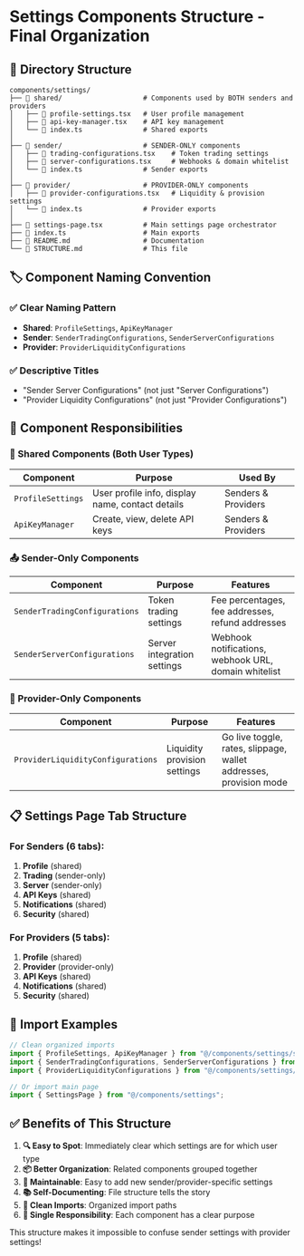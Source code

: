 # Settings Components Structure - Final Organization

## 📁 Directory Structure

```
components/settings/
├── 📁 shared/                    # Components used by BOTH senders and providers
│   ├── 📄 profile-settings.tsx   # User profile management
│   ├── 📄 api-key-manager.tsx    # API key management
│   └── 📄 index.ts               # Shared exports
│
├── 📁 sender/                    # SENDER-ONLY components
│   ├── 📄 trading-configurations.tsx    # Token trading settings
│   ├── 📄 server-configurations.tsx     # Webhooks & domain whitelist
│   └── 📄 index.ts               # Sender exports
│
├── 📁 provider/                  # PROVIDER-ONLY components
│   ├── 📄 provider-configurations.tsx   # Liquidity & provision settings
│   └── 📄 index.ts               # Provider exports
│
├── 📄 settings-page.tsx          # Main settings page orchestrator
├── 📄 index.ts                   # Main exports
├── 📄 README.md                  # Documentation
└── 📄 STRUCTURE.md               # This file
```

## 🏷️ Component Naming Convention

### ✅ Clear Naming Pattern
- **Shared**: `ProfileSettings`, `ApiKeyManager`
- **Sender**: `SenderTradingConfigurations`, `SenderServerConfigurations`  
- **Provider**: `ProviderLiquidityConfigurations`

### ✅ Descriptive Titles
- "Sender Server Configurations" (not just "Server Configurations")
- "Provider Liquidity Configurations" (not just "Provider Configurations")

## 🎯 Component Responsibilities

### 🔄 Shared Components (Both User Types)
| Component | Purpose | Used By |
|-----------|---------|---------|
| `ProfileSettings` | User profile info, display name, contact details | Senders & Providers |
| `ApiKeyManager` | Create, view, delete API keys | Senders & Providers |

### 📤 Sender-Only Components
| Component | Purpose | Features |
|-----------|---------|----------|
| `SenderTradingConfigurations` | Token trading settings | Fee percentages, fee addresses, refund addresses |
| `SenderServerConfigurations` | Server integration settings | Webhook notifications, webhook URL, domain whitelist |

### 🏦 Provider-Only Components
| Component | Purpose | Features |
|-----------|---------|----------|
| `ProviderLiquidityConfigurations` | Liquidity provision settings | Go live toggle, rates, slippage, wallet addresses, provision mode |

## 📋 Settings Page Tab Structure

### For Senders (6 tabs):
1. **Profile** (shared)
2. **Trading** (sender-only) 
3. **Server** (sender-only)
4. **API Keys** (shared)
5. **Notifications** (shared)
6. **Security** (shared)

### For Providers (5 tabs):
1. **Profile** (shared)
2. **Provider** (provider-only)
3. **API Keys** (shared) 
4. **Notifications** (shared)
5. **Security** (shared)

## 🚀 Import Examples

```typescript
// Clean organized imports
import { ProfileSettings, ApiKeyManager } from "@/components/settings/shared";
import { SenderTradingConfigurations, SenderServerConfigurations } from "@/components/settings/sender";
import { ProviderLiquidityConfigurations } from "@/components/settings/provider";

// Or import main page
import { SettingsPage } from "@/components/settings";
```

## ✅ Benefits of This Structure

1. **🔍 Easy to Spot**: Immediately clear which settings are for which user type
2. **📦 Better Organization**: Related components grouped together
3. **🔧 Maintainable**: Easy to add new sender/provider-specific settings
4. **📚 Self-Documenting**: File structure tells the story
5. **🚀 Clean Imports**: Organized import paths
6. **🎯 Single Responsibility**: Each component has a clear purpose

This structure makes it impossible to confuse sender settings with provider settings!
